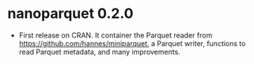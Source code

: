 
# nanoparquet 0.2.0

* First release on CRAN. It container the Parquet reader from
  https://github.com/hannes/miniparquet, a Parquet writer,
  functions to read Parquet metadata, and many improvements.
